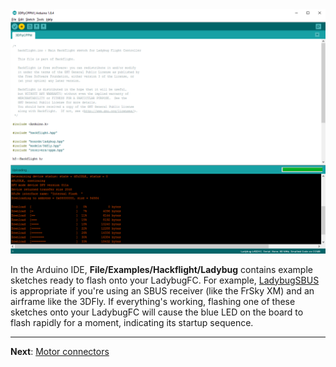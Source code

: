 <img src="images/flashing.png">

<p>


In the Arduino IDE, <b>File/Examples/Hackflight/Ladybug</b> contains example sketches
ready to flash onto your LadybugFC. For example, 
[LadybugSBUS](https://github.com/simondlevy/Hackflight/blob/master/examples/LadybugSBUS/LadybugSBUS.ino)
is appropriate if you're using an SBUS receiver (like the FrSky XM) and an airframe like the 3DFly.
If everything's working, flashing one of these sketches onto your LadybugFC
will cause the blue LED on the board to flash rapidly for a moment,
indicating its startup sequence. 

<hr>

<b>Next</b>: [Motor connectors](https://github.com/simondlevy/Hackflight/wiki/L.05-Motor-connectors)

